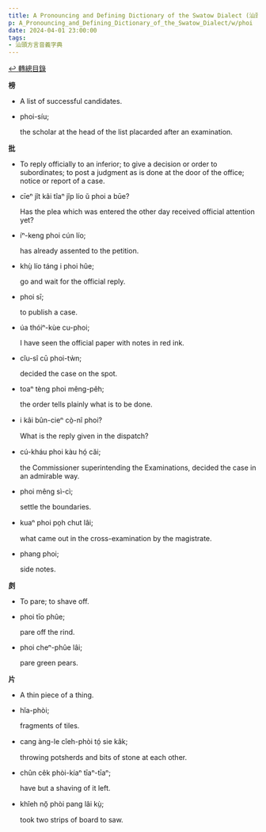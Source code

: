 ```yaml
---
title: A Pronouncing and Defining Dictionary of the Swatow Dialect (汕頭方言音義字典) / phoi
p: A_Pronouncing_and_Defining_Dictionary_of_the_Swatow_Dialect/w/phoi
date: 2024-04-01 23:00:00
tags: 
- 汕頭方言音義字典
---
```


[↩️ 轉總目錄](/A_Pronouncing_and_Defining_Dictionary_of_the_Swatow_Dialect)


**榜**
- A list of successful candidates.

- phoi-síu;

  the scholar at the head of the list placarded after an examination.

**批**
- To reply officially to an inferior; to give a  decision or order to subordinates; to post a judgment as is done at the  door of the office; notice or report of a case.

- cīeⁿ jît kâi tîaⁿ jîp lío ŭ phoi a būe?

  Has the plea which was entered the other day received official attention yet?

- íⁿ-keng phoi cún lío;

  has already assented to the petition.

- khṳ̀ lío táng i phoi hûe;

  go and wait for the official reply.

- phoi sī;

  to publish a case.

- úa thóiⁿ-kùe cu-phoi;

  I have seen the official paper with notes in red ink.

- cĭu-sî cū phoi-tẁn;

  decided the case on the spot.

- toaⁿ tèng phoi mêng-pêh;

  the order tells plainly what is to be done.

- i kâi bûn-cieⁿ cò̤-nî phoi?

  What is the reply given in the dispatch?

- cú-kháu phoi kàu hó̤ căi;

  the Commissioner superintending the Examinations, decided the case in an admirable way.

- phoi mêng sì-cì;

  settle the boundaries.

- kuaⁿ phoi po̤h chut lâi;

  what came out in the cross-examination by the magistrate.

- phang phoi;

  side notes.

**㓟**
- To pare; to shave off.

- phoi tīo phûe;

  pare off the rind.

- phoi cheⁿ-phûe lâi;

  pare green pears.

**片**
- A thin piece of a thing.

- hĭa-phòi;

  fragments of tiles.

- cang àng-le cîeh-phòi tó̤ sie kâk;

  throwing potsherds and bits of stone at each other.

- chûn cêk phòi-kíaⁿ tīaⁿ-tīaⁿ;

  have but a shaving of it left.

- khîeh nŏ̤ phòi pang lâi kṳ̀;

  took two strips of board to saw.
